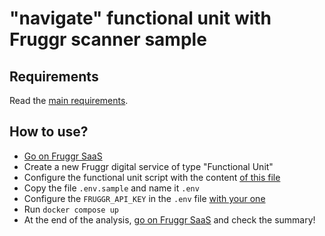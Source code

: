 # "navigate" functional unit with Fruggr scanner sample

## Requirements

Read the [main requirements](../#requirements).

## How to use?

- [Go on Fruggr SaaS](https://www.fruggr.io/app)
- Create a new Fruggr digital service of type "Functional Unit"
- Configure the functional unit script with the content [of this file](sample-funit-script.json)
- Copy the file `.env.sample` and name it `.env`
- Configure the `FRUGGR_API_KEY` in the `.env` file [with your one](https://wiki.fruggr.io/hc/fr/articles/9694438970653)
- Run `docker compose up`
- At the end of the analysis, [go on Fruggr SaaS](https://www.fruggr.io/app) and check the summary!
